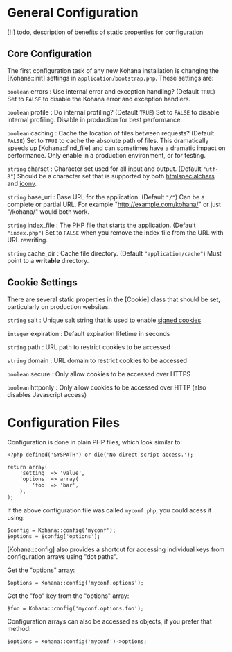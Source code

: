 # General Configuration

[!!] todo, description of benefits of static properties for configuration

## Core Configuration

The first configuration task of any new Kohana installation is changing the [Kohana::init] settings in `application/bootstrap.php`. These settings are:

`boolean` errors
:   Use internal error and exception handling? (Default `TRUE`) Set to `FALSE` to disable the Kohana
    error and exception handlers.

`boolean` profile
:   Do internal profiling? (Default `TRUE`) Set to `FALSE` to disable internal profiling.
    Disable in production for best performance.

`boolean` caching
:   Cache the location of files between requests? (Default `FALSE`) Set to `TRUE` to cache the
    absolute path of files. This dramatically speeds up [Kohana::find_file] and can sometimes
    have a dramatic impact on performance. Only enable in a production environment, or for testing.

`string` charset
:   Character set used for all input and output. (Default `"utf-8"`) Should be a character set that is supported by both [htmlspecialchars](http://php.net/htmlspecialchars) and [iconv](http://php.net/iconv).

`string` base_url
:   Base URL for the application. (Default `"/"`) Can be a complete or partial URL. For example "http://example.com/kohana/" or just "/kohana/" would both work.

`string` index_file
:   The PHP file that starts the application. (Default `"index.php"`) Set to `FALSE` when you remove the index file from the URL with URL rewriting.

`string` cache_dir
:   Cache file directory. (Default `"application/cache"`) Must point to a **writable** directory.

## Cookie Settings

There are several static properties in the [Cookie] class that should be set, particularly on production websites.

`string` salt
:   Unique salt string that is used to enable [signed cookies](security.cookies)

`integer` expiration
:   Default expiration lifetime in seconds

`string` path
:   URL path to restrict cookies to be accessed

`string` domain
:   URL domain to restrict cookies to be accessed

`boolean` secure
:   Only allow cookies to be accessed over HTTPS

`boolean` httponly
:   Only allow cookies to be accessed over HTTP (also disables Javascript access)

# Configuration Files

Configuration is done in plain PHP files, which look similar to:

~~~
<?php defined('SYSPATH') or die('No direct script access.');

return array(
    'setting' => 'value',
    'options' => array(
        'foo' => 'bar',
    ),
);
~~~

If the above configuration file was called `myconf.php`, you could acess it using:

~~~
$config = Kohana::config('myconf');
$options = $config['options'];
~~~

[Kohana::config] also provides a shortcut for accessing individual keys from configuration arrays using "dot paths".

Get the "options" array:

~~~
$options = Kohana::config('myconf.options');
~~~

Get the "foo" key from the "options" array:

~~~
$foo = Kohana::config('myconf.options.foo');
~~~

Configuration arrays can also be accessed as objects, if you prefer that method:

~~~
$options = Kohana::config('myconf')->options;
~~~
